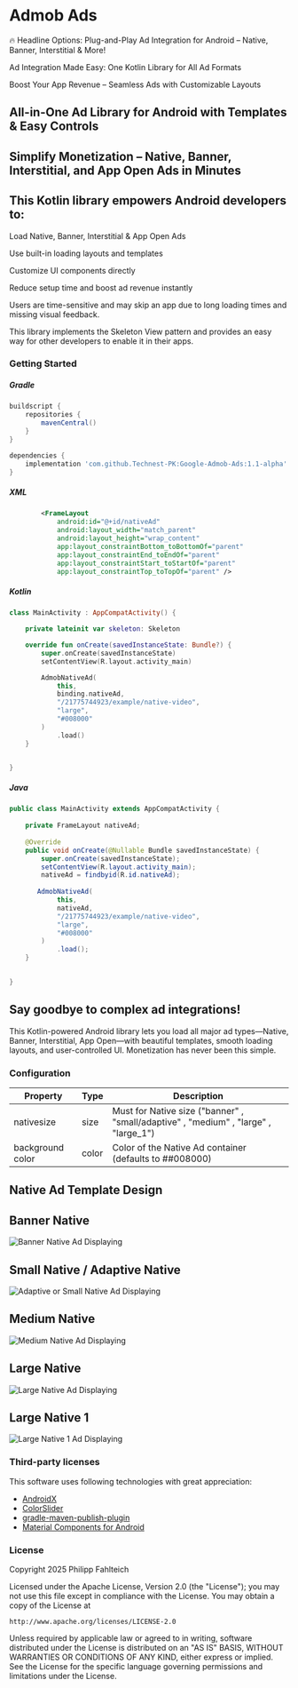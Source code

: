 # Admob Ads

🔥 Headline Options:
Plug-and-Play Ad Integration for Android – Native, Banner, Interstitial & More!

Ad Integration Made Easy: One Kotlin Library for All Ad Formats

Boost Your App Revenue – Seamless Ads with Customizable Layouts

## All-in-One Ad Library for Android with Templates & Easy Controls

## Simplify Monetization – Native, Banner, Interstitial, and App Open Ads in Minutes

## This Kotlin library empowers Android developers to:

Load Native, Banner, Interstitial & App Open Ads

Use built-in loading layouts and templates

Customize UI components directly

Reduce setup time and boost ad revenue instantly

Users are time-sensitive and may skip an app due to long loading times and missing visual feedback. 

This library implements the Skeleton View pattern and provides an easy way for other developers to enable it in their apps. 

### Getting Started

##### Gradle
```gradle
buildscript {
    repositories {
        mavenCentral()
    }
}
```
```gradle
dependencies {
    implementation 'com.github.Technest-PK:Google-Admob-Ads:1.1-alpha'
}
```

##### XML
```xml
        <FrameLayout
            android:id="@+id/nativeAd"
            android:layout_width="match_parent"
            android:layout_height="wrap_content"
            app:layout_constraintBottom_toBottomOf="parent"
            app:layout_constraintEnd_toEndOf="parent"
            app:layout_constraintStart_toStartOf="parent"
            app:layout_constraintTop_toTopOf="parent" />
```

##### Kotlin
```kotlin
class MainActivity : AppCompatActivity() {

    private lateinit var skeleton: Skeleton

    override fun onCreate(savedInstanceState: Bundle?) {
        super.onCreate(savedInstanceState)
        setContentView(R.layout.activity_main)

        AdmobNativeAd(
            this,
            binding.nativeAd,
            "/21775744923/example/native-video",
            "large",
            "#008000"
        )
            .load()
    }


}
```

##### Java
```java
public class MainActivity extends AppCompatActivity {
    
    private FrameLayout nativeAd;
    
    @Override
    public void onCreate(@Nullable Bundle savedInstanceState) {
        super.onCreate(savedInstanceState);
        setContentView(R.layout.activity_main);
        nativeAd = findbyid(R.id.nativeAd);
        
       AdmobNativeAd(
            this,
            nativeAd,
            "/21775744923/example/native-video",
            "large",
            "#008000"
        )
            .load();
    }
    

}
```

## Say goodbye to complex ad integrations!
This Kotlin-powered Android library lets you load all major ad types—Native, Banner, Interstitial, App Open—with beautiful templates, smooth loading layouts, and user-controlled UI. Monetization has never been this simple.


### Configuration

| Property                | Type      | Description                                                                                                               |
|-------------------------|-----------|---------------------------------------------------------------------------------------------------------------------------|
| nativesize              | size      | Must for Native size ("banner" , "small/adaptive" , "medium" , "large" , "large_1")   |
| background color        | color     | Color of the Native Ad container (defaults to ##008000)                                                                   |

## Native Ad Template Design

## Banner Native 
<img src="./images/banner.png" alt="Banner Native Ad Displaying">

## Small Native / Adaptive Native
<img src="./images/small.png" alt="Adaptive or Small Native Ad Displaying">

## Medium Native
<img src="./images/medium.png" alt="Medium Native Ad Displaying">

## Large Native
<img src="./images/large.png" alt="Large Native Ad Displaying">

## Large Native 1
<img src="./images/large_1.png" alt="Large Native 1 Ad Displaying">

### Third-party licenses

This software uses following technologies with great appreciation:

* [AndroidX](https://developer.android.com/jetpack/androidx)
* [ColorSlider](https://github.com/naz013/ColorSlider)
* [gradle-maven-publish-plugin](https://github.com/vanniktech/gradle-maven-publish-plugin)
* [Material Components for Android](https://material.io/components)

### License

Copyright 2025 Philipp Fahlteich

Licensed under the Apache License, Version 2.0 (the "License");
you may not use this file except in compliance with the License.
You may obtain a copy of the License at

    http://www.apache.org/licenses/LICENSE-2.0

Unless required by applicable law or agreed to in writing, software
distributed under the License is distributed on an "AS IS" BASIS,
WITHOUT WARRANTIES OR CONDITIONS OF ANY KIND, either express or implied.
See the License for the specific language governing permissions and
limitations under the License.

<img src="./images/android.png" alt=""> 
